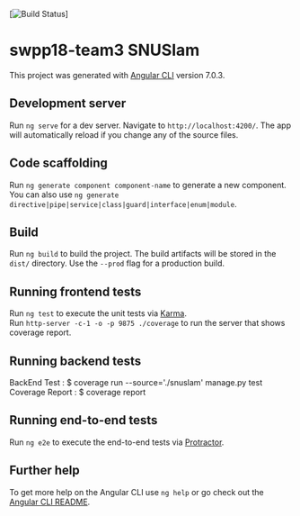 
[![Build Status](https://travis-ci.com/swsnu/swpp18-team3.svg?branch=master)]

# swpp18-team3 SNUSlam

This project was generated with [Angular CLI](https://github.com/angular/angular-cli) version 7.0.3.

## Development server

Run `ng serve` for a dev server. Navigate to `http://localhost:4200/`. The app will automatically reload if you change any of the source files.

## Code scaffolding

Run `ng generate component component-name` to generate a new component. You can also use `ng generate directive|pipe|service|class|guard|interface|enum|module`.

## Build

Run `ng build` to build the project. The build artifacts will be stored in the `dist/` directory. Use the `--prod` flag for a production build.

## Running frontend tests

Run `ng test` to execute the unit tests via [Karma](https://karma-runner.github.io).</br>
Run `http-server -c-1 -o -p 9875 ./coverage` to run the server that shows coverage report.

## Running backend tests

BackEnd Test : $ coverage run --source='./snuslam' manage.py test  
Coverage Report : $ coverage report  

## Running end-to-end tests

Run `ng e2e` to execute the end-to-end tests via [Protractor](http://www.protractortest.org/).

## Further help

To get more help on the Angular CLI use `ng help` or go check out the [Angular CLI README](https://github.com/angular/angular-cli/blob/master/README.md).


